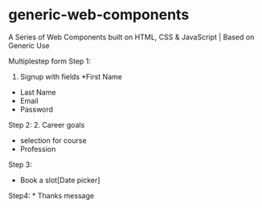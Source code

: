 # generic-web-components
A Series of Web Components built on HTML, CSS &amp; JavaScript | Based on Generic Use

Multiplestep form 
Step 1:
1. Signup with fields
  *First Name
  * Last Name
  * Email
  * Password

Step 2:
2. Career goals 
  * selection for course
  * Profession

Step 3:
   * Book a slot[Date picker]

Step4: 
    * Thanks message
